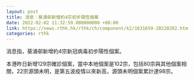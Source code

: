 ```yaml
---
layout: post
title: 消息：葵涌邨新增約4宗初步陽性個案
date: 2022-02-02 11:32:59.000000000 +08:00
link: https://news.rthk.hk/rthk/ch/component/k2/1631659-20220202.htm
categories: rthk
---
```


消息指，葵涌邨新增約4宗新冠病毒初步陽性個案。

本港昨日新增129宗確診個案，當中本地個案是102宗，包括80宗與其他個案相關，22宗源頭未明，是第五波疫情以來新高，源頭未明個案累計達98宗。
